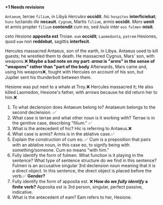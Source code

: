 **+1 Needs revisions**

`Antaeum`, terrae `filium`, in Libyā *Hercules* **occidit**.
*hic* `hospites` **interficiebat**; `hunc` luctando *ille* **necauit**.
`Cygnum`, Martis `filium`, armis **occidit**.
*Mars* **uenit** et armis propter `filium` **contendit** cum eo, sed *Iouis* inter `eos` `fulmen` **misit**.

ceto *Hesione* **apposita est** Troiae.
`eum` **occidit**; `Laomedonta`, `patrem` Hesiones, quod `eam` non **reddebat**, sagittis **interfecit**.

Hercules massacred Antaeus, son of the earth, in Libya.
Antaeus used to kill guests; he wrestled them to death.
He massacred Cygnus, Mars' son, with weapons.❌ **Maybe a bad note on my part: *arma* is "arms" in the sense of "weapons" rather than "part of the body**
Afterwards, Mars came and, using his weapons❌, fought with Hercules on account of his son, but Jupiter sent his thunderbolt between them.

Hesione was put next to a whale at Troy.❌
Hercules massacred it; He also killed Laomedon, Hesione's father, with arrows because he did return her to him.❌

1. To what declension does Antaeum belong to?
    Anataeum belongs to the second declension. ✅
2. What case is terrae and what other noun is it working with?
    Terrae is in the genitive case, describing "filium." ✅
3. What is the antecedent of hic?
    Hic is referring to Antaeus.❌
4. What case is armis?
    Armis is in the ablative case.✅
5. Explain the construction of cum eo. ✅
    Cum is a preposition that pairs with an ablative noun, in this case eo, to signify being with something/someone. Cum eo means "with him." 
6. Fully identify the form of fulmen. What function is it playing in the sentence? What type of sentence structure do we find in this sentence?
    Fulmen is an accusative singular 3rd declension noun meaning that it is a direct object. In this sentence, the direct object is placed before the verb.✅ **Gender?**
7. Fully identify the form of apposita est.  ❌ **How do we *fully identify* a finite verb?**
    Apposita est is 3rd person, singular, perfect passive, indicative.
8. What is the antecedent of eam?
    Eam refers to her, Hesione.
